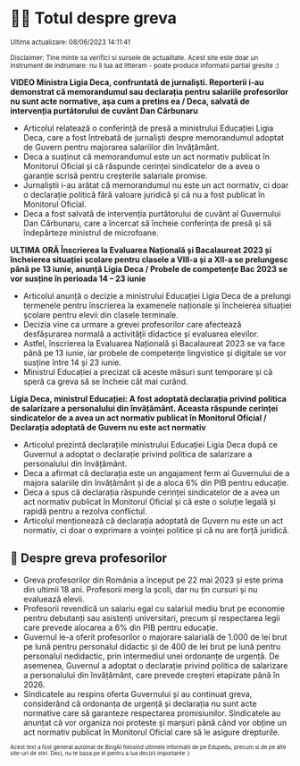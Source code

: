 # 👩‍🏫 Totul despre greva
<sub>Ultima actualizare: 08/06/2023 14:11:41</sub>

<sub>Disclaimer: Tine minte sa verifici si sursele de actualitate. Acest site este doar un instrument de indrumare: nu il lua ad litteram - poate produce informatii partial gresite :)</sub>

**VIDEO Ministra Ligia Deca, confruntată de jurnaliști. Reporterii i-au demonstrat că memorandumul sau declarația pentru salariile profesorilor nu sunt acte normative, așa cum a pretins ea / Deca, salvată de intervenția purtătorului de cuvânt Dan Cărbunaru**

- Articolul relatează o conferință de presă a ministrului Educației Ligia Deca, care a fost întrebată de jurnaliști despre memorandumul adoptat de Guvern pentru majorarea salariilor din învățământ.
- Deca a susținut că memorandumul este un act normativ publicat în Monitorul Oficial și că răspunde cerinței sindicatelor de a avea o garanție scrisă pentru creșterile salariale promise.
- Jurnaliștii i-au arătat că memorandumul nu este un act normativ, ci doar o declarație politică fără valoare juridică și că nu a fost publicat în Monitorul Oficial.
- Deca a fost salvată de intervenția purtătorului de cuvânt al Guvernului Dan Cărbunaru, care a încercat să încheie conferința de presă și să îndepărteze ministrul de microfoane.

**ULTIMA ORĂ Înscrierea la Evaluarea Națională și Bacalaureat 2023 și încheierea situației școlare pentru clasele a VIII-a și a XII-a se prelungesc până pe 13 iunie, anunță Ligia Deca / Probele de competențe Bac 2023 se vor susține în perioada 14 – 23 iunie**

- Articolul anunță o decizie a ministrului Educației Ligia Deca de a prelungi termenele pentru înscrierea la examenele naționale și încheierea situației școlare pentru elevii din clasele terminale.
- Decizia vine ca urmare a grevei profesorilor care afectează desfășurarea normală a activității didactice și evaluarea elevilor.
- Astfel, înscrierea la Evaluarea Națională și Bacalaureat 2023 se va face până pe 13 iunie, iar probele de competențe lingvistice și digitale se vor susține între 14 și 23 iunie.
- Ministrul Educației a precizat că aceste măsuri sunt temporare și că speră ca greva să se încheie cât mai curând.

**Ligia Deca, ministrul Educației: A fost adoptată declarația privind politica de salarizare a personalului din învățământ. Aceasta răspunde cerinței sindicatelor de a avea un act normativ publicat în Monitorul Oficial / Declarația adoptată de Guvern nu este act normativ**

- Articolul prezintă declarațiile ministrului Educației Ligia Deca după ce Guvernul a adoptat o declarație privind politica de salarizare a personalului din învățământ.
- Deca a afirmat că declarația este un angajament ferm al Guvernului de a majora salariile din învățământ și de a aloca 6% din PIB pentru educație.
- Deca a spus că declarația răspunde cerinței sindicatelor de a avea un act normativ publicat în Monitorul Oficial și că este o soluție legală și rapidă pentru a rezolva conflictul.
- Articolul menționează că declarația adoptată de Guvern nu este un act normativ, ci doar o exprimare a voinței politice și că nu are forță juridică.

## 🏫 Despre greva profesorilor

- Greva profesorilor din România a început pe 22 mai 2023 și este prima din ultimii 18 ani. Profesorii merg la școli, dar nu țin cursuri și nu evaluează elevii.
- Profesorii revendică un salariu egal cu salariul mediu brut pe economie pentru debutanți sau asistenți universitari, precum și respectarea legii care prevede alocarea a 6% din PIB pentru educație.
- Guvernul le-a oferit profesorilor o majorare salarială de 1.000 de lei brut pe lună pentru personalul didactic și de 400 de lei brut pe lună pentru personalul nedidactic, prin intermediul unei ordonanțe de urgență. De asemenea, Guvernul a adoptat o declarație privind politica de salarizare a personalului din învățământ, care prevede creșteri etapizate până în 2026.
- Sindicatele au respins oferta Guvernului și au continuat greva, considerând că ordonanța de urgență și declarația nu sunt acte normative care să garanteze respectarea promisiunilor. Sindicatele au anunțat că vor organiza noi proteste și marșuri până când vor obține un act normativ publicat în Monitorul Oficial care să le asigure drepturile.


<sub><sub>Acest text a fost generat automat de BingAI folosind ultimele informatii de pe Edupedu, precum si de pe alte site-uri de stiri. Deci, nu te baza pe el pentru a lua decizii importante :)</sub></sub>